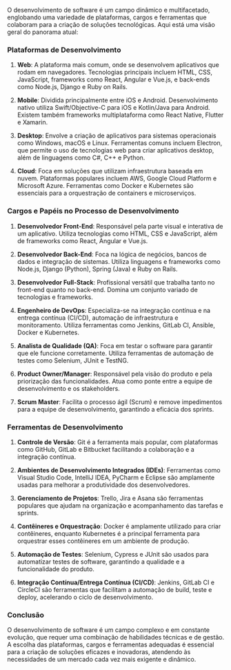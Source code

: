 O desenvolvimento de software é um campo dinâmico e multifacetado, englobando uma variedade de plataformas, cargos e ferramentas que colaboram para a criação de soluções tecnológicas. Aqui está uma visão geral do panorama atual:

### Plataformas de Desenvolvimento

1. **Web**: A plataforma mais comum, onde se desenvolvem aplicativos que rodam em navegadores. Tecnologias principais incluem HTML, CSS, JavaScript, frameworks como React, Angular e Vue.js, e back-ends como Node.js, Django e Ruby on Rails.

2. **Mobile**: Dividida principalmente entre iOS e Android. Desenvolvimento nativo utiliza Swift/Objective-C para iOS e Kotlin/Java para Android. Existem também frameworks multiplataforma como React Native, Flutter e Xamarin.

3. **Desktop**: Envolve a criação de aplicativos para sistemas operacionais como Windows, macOS e Linux. Ferramentas comuns incluem Electron, que permite o uso de tecnologias web para criar aplicativos desktop, além de linguagens como C#, C++ e Python.

4. **Cloud**: Foca em soluções que utilizam infraestrutura baseada em nuvem. Plataformas populares incluem AWS, Google Cloud Platform e Microsoft Azure. Ferramentas como Docker e Kubernetes são essenciais para a orquestração de containers e microserviços.

### Cargos e Papéis no Processo de Desenvolvimento

1. **Desenvolvedor Front-End**: Responsável pela parte visual e interativa de um aplicativo. Utiliza tecnologias como HTML, CSS e JavaScript, além de frameworks como React, Angular e Vue.js.

2. **Desenvolvedor Back-End**: Foca na lógica de negócios, bancos de dados e integração de sistemas. Utiliza linguagens e frameworks como Node.js, Django (Python), Spring (Java) e Ruby on Rails.

3. **Desenvolvedor Full-Stack**: Profissional versátil que trabalha tanto no front-end quanto no back-end. Domina um conjunto variado de tecnologias e frameworks.

4. **Engenheiro de DevOps**: Especializa-se na integração contínua e na entrega contínua (CI/CD), automação de infraestrutura e monitoramento. Utiliza ferramentas como Jenkins, GitLab CI, Ansible, Docker e Kubernetes.

5. **Analista de Qualidade (QA)**: Foca em testar o software para garantir que ele funcione corretamente. Utiliza ferramentas de automação de testes como Selenium, JUnit e TestNG.

6. **Product Owner/Manager**: Responsável pela visão do produto e pela priorização das funcionalidades. Atua como ponte entre a equipe de desenvolvimento e os stakeholders.

7. **Scrum Master**: Facilita o processo ágil (Scrum) e remove impedimentos para a equipe de desenvolvimento, garantindo a eficácia dos sprints.

### Ferramentas de Desenvolvimento

1. **Controle de Versão**: Git é a ferramenta mais popular, com plataformas como GitHub, GitLab e Bitbucket facilitando a colaboração e a integração contínua.

2. **Ambientes de Desenvolvimento Integrados (IDEs)**: Ferramentas como Visual Studio Code, IntelliJ IDEA, PyCharm e Eclipse são amplamente usadas para melhorar a produtividade dos desenvolvedores.

3. **Gerenciamento de Projetos**: Trello, Jira e Asana são ferramentas populares que ajudam na organização e acompanhamento das tarefas e sprints.

4. **Contêineres e Orquestração**: Docker é amplamente utilizado para criar contêineres, enquanto Kubernetes é a principal ferramenta para orquestrar esses contêineres em um ambiente de produção.

5. **Automação de Testes**: Selenium, Cypress e JUnit são usados para automatizar testes de software, garantindo a qualidade e a funcionalidade do produto.

6. **Integração Contínua/Entrega Contínua (CI/CD)**: Jenkins, GitLab CI e CircleCI são ferramentas que facilitam a automação de build, teste e deploy, acelerando o ciclo de desenvolvimento.

### Conclusão

O desenvolvimento de software é um campo complexo e em constante evolução, que requer uma combinação de habilidades técnicas e de gestão. A escolha das plataformas, cargos e ferramentas adequadas é essencial para a criação de soluções eficazes e inovadoras, atendendo às necessidades de um mercado cada vez mais exigente e dinâmico.
